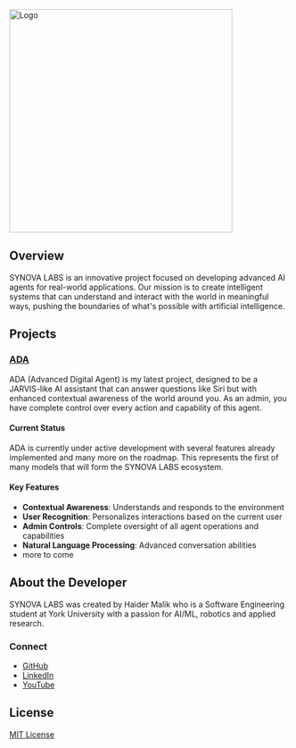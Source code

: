 <img src="https://github.com/Proximum-AI/.github/blob/main/assets/proximum-ai-logo.svg" alt="Logo" height="400">

## Overview
SYNOVA LABS is an innovative project focused on developing advanced AI agents for real-world applications. Our mission is to create intelligent systems that can understand and interact with the world in meaningful ways, pushing the boundaries of what's possible with artificial intelligence.

## Projects

### <a href="https://github.com/Proximum-AI/ADA">ADA</a>

ADA (Advanced Digital Agent) is my latest project, designed to be a JARVIS-like AI assistant that can answer questions like Siri but with enhanced contextual awareness of the world around you. As an admin, you have complete control over every action and capability of this agent.

#### Current Status
ADA is currently under active development with several features already implemented and many more on the roadmap. This represents the first of many models that will form the SYNOVA LABS ecosystem.

#### Key Features
- **Contextual Awareness**: Understands and responds to the environment
- **User Recognition**: Personalizes interactions based on the current user
- **Admin Controls**: Complete oversight of all agent operations and capabilities
- **Natural Language Processing**: Advanced conversation abilities
- more to come

## About the Developer

SYNOVA LABS was created by Haider Malik who is a Software Engineering student at York University with a passion for AI/ML, robotics and applied research.

### Connect
- [GitHub](https://github.com/haidermalikk)
- [LinkedIn](https://www.linkedin.com/in/haider-malikk)
- [YouTube](https://youtube.com/@GreenByteCode)

## License
[MIT License](https://github.com/Proximum-AI/.github/blob/main/assets/LICENCE)
